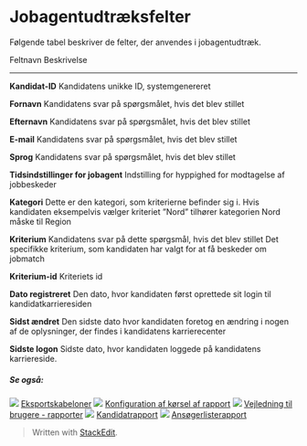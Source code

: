 # Jobagentudtræksfelter

Følgende tabel beskriver de felter, der anvendes i jobagentudtræk.

Feltnavn
Beskrivelse
***
**Kandidat-ID**
Kandidatens unikke ID, systemgenereret

**Fornavn**
Kandidatens svar på spørgsmålet, hvis det blev stillet

**Efternavn**
Kandidatens svar på spørgsmålet, hvis det blev stillet

**E-mail**
Kandidatens svar på spørgsmålet, hvis det blev stillet

**Sprog**
Kandidatens svar på spørgsmålet, hvis det blev stillet

**Tidsindstillinger for jobagent**
Indstilling for hyppighed for modtagelse af jobbeskeder

**Kategori**
Dette er den kategori, som kriterierne befinder sig i. Hvis kandidaten eksempelvis vælger kriteriet ”Nord” tilhører kategorien Nord måske til Region

**Kriterium**
Kandidatens svar på dette spørgsmål, hvis det blev stillet Det specifikke kriterium, som kandidaten har valgt for at få beskeder om jobmatch

**Kriterium-id**
Kriteriets id

**Dato registreret**
Den dato, hvor kandidaten først oprettede sit login til kandidatkarrieresiden

**Sidst ændret**
Den sidste dato hvor kandidaten foretog en ændring i nogen af de oplysninger, der findes i kandidatens karrierecenter

**Sidste logon**
Sidste dato, hvor kandidaten loggede på kandidatens karriereside.

##### Se også:

![](../Resources/Images/icon-document-link.png)  [Eksportskabeloner](export_templates.htm)
![](../Resources/Images/icon-document-link.png)  [Konfiguration af kørsel af rapport](configuring_and_running_a_report.htm)
![](../Resources/Images/icon-document-link.png)  [Vejledning til brugere - rapporter](guide_for_users_reports.htm)
![](../Resources/Images/icon-document-link.png)  [Kandidatrapport](candidate_report.htm)
![](../Resources/Images/icon-document-link.png)  [Ansøgerlisterapport](applicant_list_report.htm)


> Written with [StackEdit](https://stackedit.io/).
<!--stackedit_data:
eyJoaXN0b3J5IjpbMTgyMjQ2NjMwNF19
-->